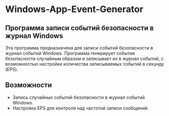 # Windows-App-Event-Generator

## Программа записи событий безопасности в журнал Windows

Эта программа предназначена для записи событий безопасности в журнал событий Windows. Программа генерирует события безопасности случайным образом и записывает их в журнал событий, с возможностью настройки количества записываемых событий в секунду (EPS).

## Возможности

- Запись случайных событий безопасности в журнал событий Windows.
- Настройка EPS для контроля над частотой записи сообщений.